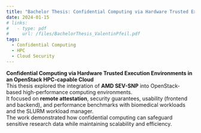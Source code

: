 ```yaml
---
title: "Bachelor Thesis: Confidential Computing via Hardware Trusted Execution Environments by an OpenStack HPC capable Cloud"
date: 2024-01-15
# links:
#   - type: pdf
#     url: /files/BachelorThesis_ValentinPfeil.pdf
tags:
  - Confidential Computing
  - HPC
  - Cloud Security
---
```


**Confidential Computing via Hardware Trusted Execution Environments in an OpenStack HPC-capable Cloud**  
This thesis explored the integration of **AMD SEV-SNP** into OpenStack-based high-performance computing environments.  
It focused on **remote attestation**, security guarantees, usability (frontend and backend), and performance benchmarks with biomedical workloads and the SLURM workload manager.  
The work demonstrated how confidential computing can safeguard sensitive research data while maintaining scalability and efficiency.
